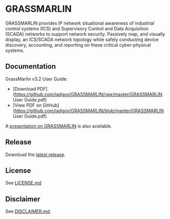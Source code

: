 # GRASSMARLIN

GRASSMARLIN provides IP network situational awareness of industrial control systems (ICS) and Supervisory Control and Data Acquisition (SCADA) networks to support network security. Passively map, and visually display, an ICS/SCADA network topology while safely conducting device discovery, accounting, and reporting on these critical cyber-physical systems.

## Documentation

GrassMarlin v3.2 User Guide:
* [Download PDF](https://github.com/iadgov/GRASSMARLIN/raw/master/GRASSMARLIN User Guide.pdf)
* [View PDF on GitHub](https://github.com/iadgov/GRASSMARLIN/blob/master/GRASSMARLIN User Guide.pdf)

A [presentation on GRASSMARLIN](http://sites.nationalacademies.org/cs/groups/depssite/documents/webpage/deps_169632.pdf) is also available.

## Release

Download the [latest release](https://github.com/iadgov/GRASSMARLIN/releases/latest).

## License

See [LICENSE.md](./LICENSE.md)

## Disclaimer

See [DISCLAIMER.md](./DISCLAIMER.md).

